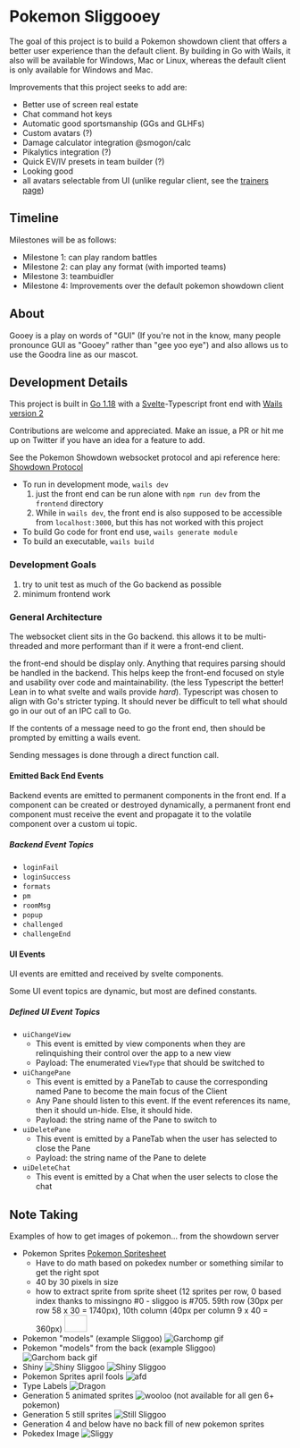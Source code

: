 # Pokemon Sliggooey

The goal of this project is to build a Pokemon showdown client that offers a better user experience than the default client. By building in Go with Wails, it also will be available for Windows, Mac or Linux, whereas the default client is only available for Windows and Mac.

Improvements that this project seeks to add are:

* Better use of screen real estate
* Chat command hot keys
* Automatic good sportsmanship (GGs and GLHFs)
* Custom avatars (?)
* Damage calculator integration @smogon/calc
* Pikalytics integration (?)
* Quick EV/IV presets in team builder (?)
* Looking good
* all avatars selectable from UI (unlike regular client, see the [trainers page](https://play.pokemonshowdown.com/sprites/trainers))

## Timeline

Milestones will be as follows:

* Milestone 1: can play random battles
* Milestone 2: can play any format (with imported teams)
* Milestone 3: teambuidler
* Milestone 4: Improvements over the default pokemon showdown client

## About

Gooey is a play on words of "GUI" (If you're not in the know, many people pronounce GUI as "Gooey" rather than "gee yoo eye") and also allows us to use the Goodra line as our mascot.

## Development Details

This project is built in [Go 1.18](go.dev) with a [Svelte](svelte.dev)-Typescript front end with [Wails version 2](https://wails.io/)

Contributions are welcome and appreciated. Make an issue, a PR or hit me up on Twitter if you have an idea for a feature to add.

See the Pokemon Showdown websocket protocol and api reference here: [Showdown Protocol](https://github.com/smogon/pokemon-showdown/blob/master/PROTOCOL.md)

* To run in development mode, `wails dev`
    1. just the front end can be run alone with `npm run dev` from the `frontend` directory
    2. While in `wails dev`, the front end is also supposed to be accessible from `localhost:3000`, but this has not worked with this project
* To build Go code for front end use, `wails generate module`
* To build an executable, `wails build`

### Development Goals

1. try to unit test as much of the Go backend as possible
2. minimum frontend work

### General Architecture

The websocket client sits in the Go backend. this allows it to be multi-threaded and more performant than if it were a front-end client.

the front-end should be display only. Anything that requires parsing should be handled in the backend. This helps keep the front-end focused on style and usability over code and maintainability. (the less Typescript the better! Lean in to what svelte and wails provide *hard*). Typescript was chosen to align with Go's stricter typing. It should never be difficult to tell what should go in our out of an IPC call to Go.

If the contents of a message need to go the front end, then should be prompted by emitting a wails event.

Sending messages is done through a direct function call.

#### Emitted Back End Events

Backend events are emitted to permanent components in the front end. If a component can be created or destroyed dynamically, a permanent front end component must receive the event and propagate it to the volatile component over a custom ui topic.

##### Backend Event Topics

* `loginFail`
* `loginSuccess`
* `formats`
* `pm`
* `roomMsg`
* `popup`
* `challenged`
* `challengeEnd`

#### UI Events

UI events are emitted and received by svelte components.

Some UI event topics are dynamic, but most are defined constants.

##### Defined UI Event Topics

* `uiChangeView`
  * This event is emitted by view components when they are relinquishing their control over the app to a new view
  * Payload: The enumerated `ViewType` that should be switched to
* `uiChangePane`
  * This event is emitted by a PaneTab to cause the corresponding named Pane to become the main focus of the Client
  * Any Pane should listen to this event. If the event references its name, then it should un-hide. Else, it should hide.
  * Payload: the string name of the Pane to switch to
* `uiDeletePane`
  * This event is emitted by a PaneTab when the user has selected to close the Pane
  * Payload: the string name of the Pane to delete
* `uiDeleteChat`
  * This event is emitted by a Chat when the user selects to close the chat

## Note Taking

Examples of how to get images of pokemon... from the showdown server

* Pokemon Sprites [Pokemon Spritesheet](https://play.pokemonshowdown.com/sprites/pokemonicons-sheet.png)
  * Have to do math based on pokedex number or something similar to get the right spot
  * 40 by 30 pixels in size
  * how to extract sprite from sprite sheet (12 sprites per row, 0 based index thanks to missingno #0 - sliggoo is #705. 59th row (30px per row 58 x 30 = 1740px), 10th column (40px per column 9 x 40 = 360px) <img style="width:40px; height:30px; background: url(https://play.pokemonshowdown.com/sprites/pokemonicons-sheet.png) transparent no-repeat scroll -360px -1740px;">
* Pokemon "models" (example Sliggoo) ![Garchomp gif](https://play.pokemonshowdown.com/sprites/ani/sliggoo.gif)
* Pokemon "models" from the back (example Sliggoo) ![Garchom back gif](https://play.pokemonshowdown.com/sprites/ani-back/sliggoo.gif)
* Shiny ![Shiny Sliggoo](https://play.pokemonshowdown.com/sprites/ani-shiny/sliggoo.gif) ![Shiny Sliggoo](https://play.pokemonshowdown.com/sprites/ani-back-shiny/sliggoo.gif)
* Pokemon Sprites april fools ![afd](https://play.pokemonshowdown.com/sprites/afd/sliggoo.png)
* Type Labels ![Dragon](https://play.pokemonshowdown.com/sprites/types/Dragon.png)
* Generation 5 animated sprites ![wooloo](https://play.pokemonshowdown.com/sprites/gen5ani/wooloo.gif) (not available for all gen 6+ pokemon)
* Generation 5 still sprites ![Still Sliggoo](https://play.pokemonshowdown.com/sprites/gen5/sliggoo.png)
* Generation 4 and below have no back fill of new pokemon sprites
* Pokedex Image ![Sliggy](https://play.pokemonshowdown.com/sprites/dex/sliggoo.png)
